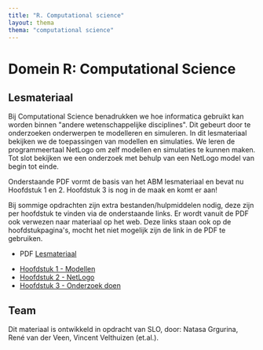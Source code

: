 ```yaml
---
title: "R. Computational science"
layout: thema
thema: "computational science"
---
```


# Domein R: Computational Science

## Lesmateriaal

Bij Computational Science benadrukken we hoe informatica gebruikt kan worden binnen "andere wetenschappelijke disciplines".
Dit gebeurt door te onderzoeken onderwerpen te modelleren en simuleren.
In dit lesmateriaal bekijken we de toepassingen van modellen en simulaties.
We leren de programmeertaal NetLogo om zelf modellen en simulaties te kunnen maken.
Tot slot bekijken we een onderzoek met behulp van een NetLogo model van begin tot einde.

Onderstaande PDF vormt de basis van het ABM lesmateriaal en bevat nu Hoofdstuk 1 en 2.
Hoofdstuk 3 is nog in de maak en komt er aan!

Bij sommige opdrachten zijn extra bestanden/hulpmiddelen nodig, deze zijn per hoofdstuk te vinden via de onderstaande links.
Er wordt vanuit de PDF ook verwezen naar materiaal op het web.
Deze links staan ook op de hoofdstukpagina's, mocht het niet mogelijk zijn de link in de PDF te gebruiken.

* PDF [Lesmateriaal](computational-science/domein_r_abm_lesmateriaal.pdf)

- [Hoofdstuk 1 - Modellen](computational-science/h1-modellen)
- [Hoofdstuk 2 - NetLogo](computational-science/h2-netlogo)
- [Hoofdstuk 3 - Onderzoek doen](computational-science/h3-onderzoek-doen)

## Team

Dit materiaal is ontwikkeld in opdracht van SLO, door: Natasa Grgurina, René van der Veen, Vincent Velthuizen (et.al.).
